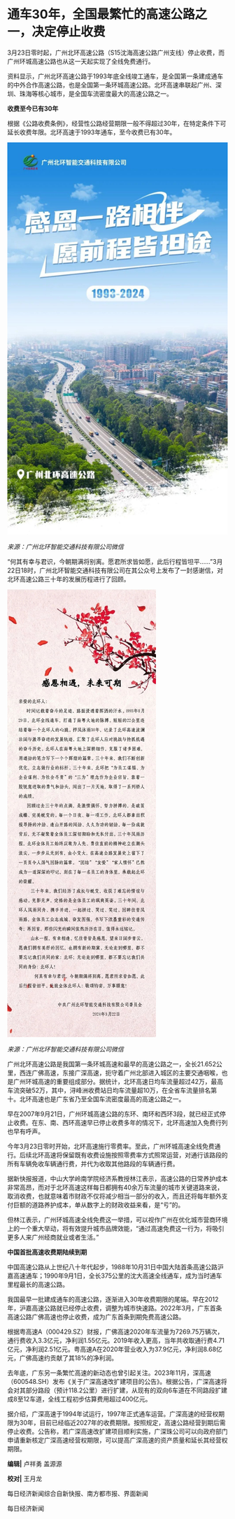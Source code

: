 # 通车30年，全国最繁忙的高速公路之一，决定停止收费

3月23日零时起，广州北环高速公路（S15沈海高速公路广州支线）停止收费，而广州环城高速公路也从这一天起实现了全线免费通行。

资料显示，广州北环高速公路于1993年底全线竣工通车，是全国第一条建成通车的中外合作高速公路，也是全国第一条环城高速公路。北环高速串联起广州、深圳、珠海等核心城市，是全国车流密度最大的高速公路之一。

**收费至今已有30年**

根据《公路收费条例》，经营性公路经营期限一般不得超过30年，在特定条件下可延长收费年限。北环高速于1993年通车，至今收费已有30年。

![66c14e43ee928533c89533a01e185425.jpg](https://raw.githubusercontent.com/qqhsx/qqnews_image/main/2024/03/24/通车30年，全国最繁忙的高速公路之一，决定停止收费/66c14e43ee928533c89533a01e185425.jpg)

_来源：广州北环智能交通科技有限公司微信_

“何其有幸与君识，今朝期满将别离。愿君所求皆如愿，此后行程皆坦平……”3月22日18时，广州北环智能交通科技有限公司在其公众号上发布了一封感谢信，对北环高速公路三十年的发展历程进行了回顾。

![4a56825e0ca8ea53c5dcf6b8488388bb.jpg](https://raw.githubusercontent.com/qqhsx/qqnews_image/main/2024/03/24/通车30年，全国最繁忙的高速公路之一，决定停止收费/4a56825e0ca8ea53c5dcf6b8488388bb.jpg)

_来源：广州北环智能交通科技有限公司微信_

广州北环高速公路是我国第一条环城高速和最早的高速公路之一，全长21.652公里，西连广佛高速，东接广深高速，扼守着广州北部进入城区的主要交通咽喉，也是广州环城高速的重要组成部分。据统计，北环高速日均车流量超过42万，最高车流突破52万，其中，浔峰洲收费站日均车流量超10万，在全省车流量排名第十。北环高速也是广东省乃至全国车流密度最高的高速公路之一。

早在2007年9月21日，广州环城高速公路的东环、南环和西环3段，就已经正式停止收费。在东、南、西环高速早已停止收费多年的情况下，北环高速加入免费行列也早有呼声。

今年3月23日零时开始，北环高速施行零费率。至此，广州环城高速全线免费通行。后续北环高速将保留既有收费设施按照零费率方式照常运营，对通行该路段的所有车辆免收车辆通行费，并代为收取其他路段的车辆通行费。

据新快报报道，中山大学岭南学院经济系教授林江表示，高速公路的日常养护成本非常高昂，而对于北环高速这样每日都拥有40余万车流量的城市关键道路来说，取消收费，也就意味着市财政不仅将减少相当一部分的收入，而且还将每年额外支付巨额的道路养护成本，单从数字上的财政收益来看，是“亏”的。

但林江表示，广州环城高速全线免费这一举措，可以视作广州在优化城市营商环境上的一个重大举动，将有效提升城市品牌效能，“通过高速免费这一行为，将吸引更多人来广州经商就业或者生活。”

**中国首批高速收费期陆续到期**

中国高速公路从上世纪八十年代起步，1988年10月31日中国大陆首条高速公路沪嘉高速通车；1990年9月1日，全长375公里的沈大高速全线通车，成为当时通车里程最长的高速公路。

我国最早一批建成通车的高速公路，逐渐进入30年收费期限的尾端。早在2012年，沪嘉高速公路就已经停止收费，调整为城市快速路。2022年3月，广东首条高速公路广佛高速也停止收费，成为广东首条到期免费高速公路。

根据粤高速A（000429.SZ）财报，广佛高速2020年车流量为7269.75万辆次，通行费收入3.3亿元，净利润1.55亿元。2019年收入更高，当年共收取通行费4.71亿元，净利润2.51亿元。粤高速A在2020年营业收入为37.9亿元，净利润8.68亿元，广佛高速约贡献了其18%的净利润。

去年底，广东另一条繁忙高速的新动态也曾引起关注。2023年11月，深高速（600548.SH）发布《关于广深高速改扩建项目的公告》。根据公告，广深高速将会对其部分路段（预计118.2公里）进行扩建，从现有的双向6车道在不同路段扩建成8至12车道，全线工程初步估算费用超过400亿元。

据介绍，广深高速于1994年试运行，1997年正式通车运营。广深高速的经营权期限为30年，目前已经临近2027年的收费期限。按照规定，高速公路经营到期后需停止收费。公告称，若广深高速改扩建项目顺利实施，广深珠公司可以向政府部门申请重新核定广深高速经营权期限，可以提高广深高速的资产质量和延长其经营权期限。

**编辑|** 卢祥勇 盖源源

**校对|** 王月龙

每日经济新闻综合自新快报、南方都市报、界面新闻

每日经济新闻

